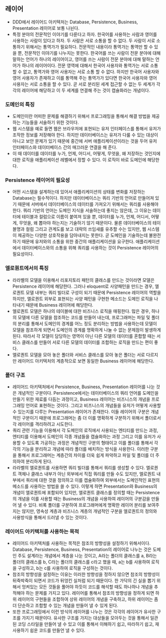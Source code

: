 ## 레이어
- DDD에서 레이어드 아키텍처는 Database, Persistence, Business, Presentation 레이어로 보통 나뉜다.
- 특정 분야의 전문적인 이야기를 다룬다고 하자. 한국어를 사용하는 사람과 영어를 사용하는 사람이 있다고 하자. 두 사람은 서로 소통을 할 수 없다. 두 사람이 서로 소통하기 위해서는 통역가가 필요하다. 전문적인 내용이라 통역가는 통역만 할 수 있을 뿐, 전문적인 이야기를 나누지는 못한다. 한국어를 쓰는 사람이 전문 분야에 대해 말하는 언어가 하나의 레이어이고, 영어를 쓰는 사람이 전문 분야에 대해 말하는 언어가 하나의 레이어이다. 전문 영역에 대해서 한국어 사용자와 통역가는 서로 소통할 수 없고, 통역가와 영어 사용자는 서로 소통 할 수 없다. 하지만 한국어 사용자와 영어 사용자가 존재하고 이를 통역해 주는 통역가가 있다면 한국어 사용자와 영어 사용자는 서로 소통을 할 수 있다. 곧 서로 분리된 세계 접근할 수 없는 두 세계가 각각의 레이어에 해당하고 이 두 세계를 연결해 주는 것이 캡슐화라는 개념이다.

### 도메인의 특징
- 도메인이란 어떠한 문제를 해결하기 위해서 프로그래밍을 통해서 해결 방법을 제공하는 기능들을 서술하기 위한 것이다.
- 웹 시스템을 예로 들면 웹은 브라우저에 표현되는 유저 인터페이스를 통해서 유저가 조작한 정보를 저장해야 한다. 하지만 데이터베이스는 유저가 다룰 수 있는 대상이 아니고 보안 문제가 있기 때문에 중간에 서버 애플리케이션이라는 것을 두어 유저 인터페이스와 데이터베이스 간의 매끄러운 연결을 해 준다.
- 이 때 데이터를 데이터를 누가, 언제, 어디서, 어떻게, 무엇을, 왜 저장하는 것인지에 대한 로직을 애플리케이션 레벨에서 정할 수 있다. 이 로직이 바로 도메인에 해당한다.

### Persistence 레이어의 필요성
- 어떤 시스템을 설계하는데 있어서 애플리케이션의 상태를 변화를 저장하는 Database는 필수적이다. 하지만 데이터베이스는 쿼리 기반의 언어로 만들어져 있기 때문에 서버에서 데이터베이스의 데이터를 가져오기 위해서는 쿼리를 사용해야 한다. 쿼리 기반의 언어는 도메인 지식을 서술하는데 좋지는 않은데, 그 이유는 데이터에 테이블과 컬럼으로 이름이 붙여져 있을 뿐, 데이터를 누가, 언제, 어디서, 어떻게, 무엇을, 왜 뽑아야 하는지는 기술하기 않기 때문이다. 물론 데이터베이스의 테이블명과 컬럼 그리고 관계도를 보고 대략의 쓰임새를 유추할 수는 있지만, 웹 시스템이 제공하는 다양한 상호작용을 담아내지는 못한다. 곧 도메인을 기술하는데 불완전하기 때문에 유저와의 소통을 위한 중간의 애플리케이션을 요구한다. 애플리케이션에서 데이터베이스와의 소통을 위해 쿼리를 사용하는 것이 Persistence 레이어의 필요성이다.

### 엘로퀀트에서의 특징
- 라라벨의 모델을 이용해서 리포지토리 패턴의 클래스를 만드는 것이라면 모델은 Persistence 레이어에 해당한다. 그러나 eloquent로 사양패턴을 만드는 경우, 엘로퀀트 모델 내부는 쿼리 빌더로 구성이 되기 때문에 Persistence 레이어의 역할을 하지만, 엘로퀀트 외부로 표현되는 사양 패턴을 구현한 메소드는 도메인 로직을 나타내기 때문에 Business 레이어에 해당한다.
- 엘로퀀트 모델은 하나의 테이블에 대한 비즈니스 로직을 매핑한다. 많은 경우, 하나의 모델에 다른 모델을 참조하는 코드를 만들어 내는데, 프로그래머는 파일 및 폴더의 분리를 통해서 도메인의 경계를 어느 정도 분리하는 방법을 사용하는데 모델이 모델을 참조하게 되면서 도메인의 경계를 명확하게 나눌 수 없는 문제점이 발생하게 된다. 따라서 각 모델이 담당하는 영역이 아닌 다른 모델의 데이터를 혼합할 때는 서비스 클래스를 만들어 서로 다른 모델의 데이터를 조합하는 로직을 만드는 편이 좋다.
- 엘로퀀트 모델을 모아 놓은 폴더와 서비스 클래스를 모아 놓은 폴더는 서로 다르지만 레이어드 아키텍처의 계층적으로 보면 동일한 Business 레이어에 해당한다.

### 폴더 구조
- 레이어드 아키텍처에서 Persistence, Business, Presentation 레이어를 나눈 것은 개념적인 구분이다. Persistence에서는 데이터베이스의 쿼리 언어를 도메인을 만들기 위한 재료를 다듬는 과정이고, Business 레이어는 비즈니스의 개념을 프로그래밍 언어로 표현하는 것이다. 그리고 비즈니스의 개념들을 유저가 어떻게 사용할 수 있는지를 다루는 Presentation 레이어가 존재한다. 이들 레이어의 구분은 개념적인 구분이기 때문에 프로그래머는 좀 더 이를 명확하게 구분하기 위해서 폴더로서 각 레이어를 격리하려고 시도한다.
- 쿼리 관련 기능을 이용해서 각 도메인의 로직에서 사용되는 엔티티를 만드는 과정, 엔티티를 이용해서 도메인의 각종 개념들을 캡슐화하는 과정 그리고 이를 유저가 사용할 수 있도록 가공하는 과정은 개념적인 구분의 형태이고 이를 폴더를 통해서 각각의 기능을 분리하고 개념에 따라 폴더를 배치하는 방식을 사용한다. 이러한 구분을 통해서 프로그래머는 계층간의 차이를 더욱 쉽게 파악하고 파일 및 폴더를 더 주의하여 분리하게 된다.
- 라라벨의 엘로퀀트를 사용하면 쿼리 빌더를 통해서 쿼리를 생성할 수 있다. 엘로퀀트 객체나 클래스 내부가 아닌 외부에서 직접 쿼리를 만들 수도 있지만, 엘로퀀트 내부에서 쿼리에 대한 것을 정의하고 이를 캡슐화하여 외부에서는 도메인적인 표현의 메소드를 사용하는 방법을 쓸 수 있다. 이렇게 하면 Presentation와 Business의 개념이 엘로퀀트에 포함되어 있지만, 엘로퀀트 클래스를 정의할 때는 Persistence의 개념을 이를 사용할 때는 Business의 개념을 사용하여 레이어의 구분감을 만들어 낼 수 있다. 비록 폴더를 구분하여 프로그래머에게 명확한 레이어 분리를 보여주지는 않지만, 영속성 계층과 비즈니스 계층의 개념적인 구분을 엘로퀀트의 정의와 사용방식을 통해서 드러낼 수 있는 것이다.

### 레이어드 아키텍처를 사용하는 목적
- 레이어드 아키텍처를 사용하는 목적은 참조의 방향성을 설정하기 위해서이다. Database, Persistence, Business, Presentation의 레이어로 나누는 것은 도메인 주도 설계라는 개념에서 계층을 나눈 것이고, A라는 폴더의 클래스를 a, B라는 폴더의 클래스를 b, C라는 폴더의 클래스를 c라고 했을 때, a는 b를 사용하여 로직을 구성하고, b는 c를 사용하여 로직을 구성하는 것이다.
- 참조의 방향성을 설정하는 이유는 이러한 방향성을 정하지 않으면 참조의 방향성이 뒤죽박죽이 되면서 코드가 뒤엉킨 실처럼 되기 때문이다. 한 가닥의 긴 실을 뽑기 위해서 엉켜있는 모든 것들을 풀어야 하듯이 코드를 해석할 때도 하나하나 개념을 추적해야 하는 문제를 가지고 있다. 레이어를 통해서 참조의 방향성을 정하게 되면 하위 레이어의 구현들을 조합하여 상위 레이어의 개념을 구축하고, 하위 레이어는 좀 더 단순하고 조합할 수 있는 개념을 만들어 낼 수 있게 된다.
- 또한 프로그래밍에서 이런 방식의 레이어를 나누는 것은 각각의 레이어가 유사한 구조를 가지기 때문이다. 유사한 구조를 가지는 대상들을 모아두는 것을 통해서 일관된 코딩 스타일을 만들어 낼 수 있고 이를 통해서 이해하기 쉽고, 따라하기 쉽고, 재사용하기 쉽운 코드를 만들언 낼 수 있다.
